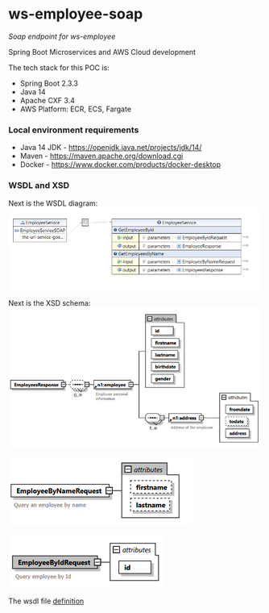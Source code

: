 # ws-employee-soap
*Soap endpoint for ws-employee*

Spring Boot Microservices and AWS Cloud development 

The tech stack for this POC is:
* Spring Boot 2.3.3
* Java 14
* Apache CXF 3.4
* AWS Platform: ECR, ECS, Fargate
 
### Local environment requirements
* Java 14 JDK - https://openjdk.java.net/projects/jdk/14/
* Maven - https://maven.apache.org/download.cgi
* Docker - https://www.docker.com/products/docker-desktop

### WSDL and XSD
Next is the WSDL diagram:
![WSDL Diagram](/doc/wsdl-diagram.png)

Next is the XSD schema:
![XSD Schema](/doc/xsd-employeesresponse.png)

![XSD Schema](/doc/xsd-employeebynamerequest.png)

![XSD Schema](/doc/xsd-employeebyidrequest.png)

The wsdl file [definition](/src/main/resources/wsdl/EmployeeServices.wsdl)
